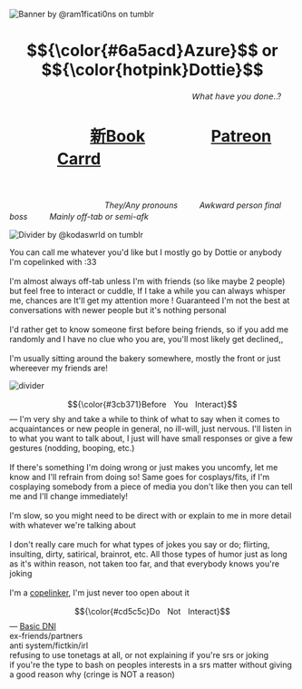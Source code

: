![Banner by @ram1ficati0ns on tumblr](https://64.media.tumblr.com/6dff46220886061b38ca4566e3db971b/03b07e8db0bb9e75-06/s2048x3072/fb75bed33236954359de0f68851c4d973fd9a119.pnj)
<h1 align="center"> $${\color{#6a5acd}Azure}$$ or $${\color{hotpink}Dottie}$$ </h1>
ㅤㅤㅤㅤㅤㅤㅤㅤㅤㅤㅤㅤㅤㅤㅤㅤㅤㅤㅤㅤㅤㅤㅤㅤㅤ𝘞𝘩𝘢𝘵 𝘩𝘢𝘷𝘦 𝘺𝘰𝘶 𝘥𝘰𝘯𝘦..?

 # ㅤㅤㅤㅤ‎ ‎ ㅤ[新Book](https://xindromee.atabook.org/) ㅤㅤㅤㅤ [Patreon](https://www.patreon.com/xindrome/about) ㅤㅤㅤㅤ [Carrd](https://xindrome.carrd.co/)

 ㅤㅤㅤㅤㅤㅤ ㅤㅤㅤㅤㅤㅤㅤㅤ ㅤㅤㅤㅤㅤ ㅤㅤㅤㅤㅤㅤ ㅤ![<img alt="Static Badge" src="https://img.shields.io/badge/Sacrifices-1-6a5acd">](https://komarev.com/ghpvc/?username=xindromee&color=6a5acd&label=Sacrifices&abbreviated=true)

ㅤㅤㅤㅤㅤㅤㅤㅤㅤㅤㅤㅤㅤ*They/Any pronounsㅤㅤㅤAwkward person final bossㅤㅤㅤMainly off-tab or semi-afk*

![Divider by @kodaswrld on tumblr](https://64.media.tumblr.com/3fccfe78f117bd3003dd6d8f636579b3/61ee3e7589f11682-27/s2048x3072/08757d4e4538270f052c5262dcd089a7efe90a1b.pnj)

You can call me whatever you'd like but I mostly go by Dottie or anybody I'm copelinked with :33 </br> <br/> I'm almost always off-tab unless I'm with friends (so like maybe 2 people) but feel free to interact or cuddle, If I take a while you can always whisper me, chances are It'll get my attention more ! Guaranteed I'm not the best at conversations with newer people but it's nothing personal <br/> <br/> I'd rather get to know someone first before being friends, so if you add me randomly and I have no clue who you are, you'll most likely get declined,, <br/></br> I'm usually sitting around the bakery somewhere, mostly the front or just whereever my friends are! 

![divider](https://64.media.tumblr.com/0a249cd14d5f4b3eb146ecf974d961d7/4b9620392240b4dc-f2/s2048x3072/746272046b6df428d8740237de2b4316e9c993dd.pnj)

$${\color{#3cb371}BeforeㅤYouㅤInteract}$$ — I'm very shy and take a while to think of what to say when it comes to acquaintances or new people in general, no ill-will, just nervous. I'll listen in to what you want to talk about, I just will have small responses or give a few gestures (nodding, booping, etc.) </br> </br> If there's something I'm doing wrong or just makes you uncomfy, let me know and I'll refrain from doing so! Same goes for cosplays/fits, if I'm cosplaying somebody from a piece of media you don't like then you can tell me and I'll change immediately! </br></br> I'm slow, so you might need to be direct with or explain to me in more detail with whatever we're talking about </br> </br> I don't really care much for what types of jokes you say or do; flirting, insulting, dirty, satirical, brainrot, etc. All those types of humor just as long as it's within reason, not taken too far, and that everybody knows you're joking </br> </br> I'm a [copelinker](https://rentry.co/xindrome), I'm just never too open about it

$${\color{#cd5c5c}DoㅤNotㅤInteract}$$ — [Basic DNI](https://basic-dni.crd.co/) </br> ex-friends/partners </br> anti system/fictkin/irl </br> refusing to use tonetags at all, or not explaining if you're srs or joking </br> if you're the type to bash on peoples interests in a srs matter without giving a good reason why (cringe is NOT a reason)
